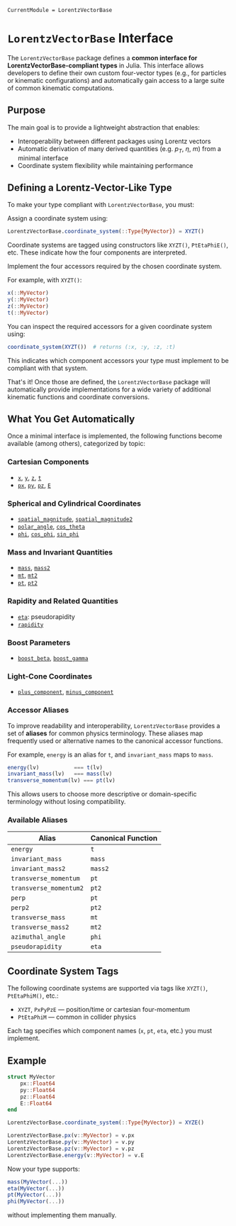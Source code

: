 ```@meta
CurrentModule = LorentzVectorBase
```

# `LorentzVectorBase` Interface

The `LorentzVectorBase` package defines a **common interface for
LorentzVectorBase-compliant types** in Julia. This interface allows developers to define
their own custom four-vector types (e.g., for particles or kinematic configurations) and
automatically gain access to a large suite of common kinematic computations.

## Purpose

The main goal is to provide a lightweight abstraction that enables:

- Interoperability between different packages using Lorentz vectors
- Automatic derivation of many derived quantities (e.g. $p_T$, $\eta$, $m$) from a minimal interface
- Coordinate system flexibility while maintaining performance

## Defining a Lorentz-Vector-Like Type

To make your type compliant with `LorentzVectorBase`, you must:

Assign a coordinate system using:

```julia
LorentzVectorBase.coordinate_system(::Type{MyVector}) = XYZT()
```

Coordinate systems are tagged using constructors like `XYZT()`, `PtEtaPhiE()`, etc. These indicate how the four components are interpreted.

Implement the four accessors required by the chosen coordinate system.

For example, with `XYZT()`:

```julia
x(::MyVector)
y(::MyVector)
z(::MyVector)
t(::MyVector)
```

You can inspect the required accessors for a given coordinate system using:

```julia
coordinate_system(XYZT())  # returns (:x, :y, :z, :t)
```

This indicates which component accessors your type must implement to be compliant with that system.

That's it! Once those are defined, the `LorentzVectorBase` package will automatically
provide implementations for a wide variety of additional kinematic functions and
coordinate conversions.

## What You Get Automatically

Once a minimal interface is implemented, the following functions become available (among others), categorized by topic:

### Cartesian Components

- [`x`](@ref), [`y`](@ref), [`z`](@ref), [`t`](@ref)
- [`px`](@ref), [`py`](@ref), [`pz`](@ref), [`E`](@ref)

### Spherical and Cylindrical Coordinates

- [`spatial_magnitude`](@ref), [`spatial_magnitude2`](@ref)
- [`polar_angle`](@ref), [`cos_theta`](@ref)
- [`phi`](@ref), [`cos_phi`](@ref), [`sin_phi`](@ref)

### Mass and Invariant Quantities

- [`mass`](@ref), [`mass2`](@ref)
- [`mt`](@ref), [`mt2`](@ref)
- [`pt`](@ref), [`pt2`](@ref)

### Rapidity and Related Quantities

- [`eta`](@ref): pseudorapidity
- [`rapidity`](@ref)

### Boost Parameters

- [`boost_beta`](@ref), [`boost_gamma`](@ref)

### Light-Cone Coordinates

- [`plus_component`](@ref), [`minus_component`](@ref)

### Accessor Aliases

To improve readability and interoperability, `LorentzVectorBase` provides a set of
**aliases** for common physics terminology. These aliases map frequently used or
alternative names to the canonical accessor functions.

For example, `energy` is an alias for `t`, and `invariant_mass` maps to `mass`.

```julia
energy(lv)           === t(lv)
invariant_mass(lv)   === mass(lv)
transverse_momentum(lv) === pt(lv)
```

This allows users to choose more descriptive or domain-specific terminology without losing compatibility.

### Available Aliases

| Alias                  | Canonical Function |
| ---------------------- | ------------------ |
| `energy`               | `t`                |
| `invariant_mass`       | `mass`             |
| `invariant_mass2`      | `mass2`            |
| `transverse_momentum`  | `pt`               |
| `transverse_momentum2` | `pt2`              |
| `perp`                 | `pt`               |
| `perp2`                | `pt2`              |
| `transverse_mass`      | `mt`               |
| `transverse_mass2`     | `mt2`              |
| `azimuthal_angle`      | `phi`              |
| `pseudorapidity`       | `eta`              |

## Coordinate System Tags

The following coordinate systems are supported via tags like `XYZT()`, `PtEtaPhiM()`, etc.:

- `XYZT`, `PxPyPzE` — position/time or cartesian four-momentum
- `PtEtaPhiM` — common in collider physics

Each tag specifies which component names (`x`, `pt`, `eta`, etc.) you must implement.

## Example

```julia
struct MyVector
    px::Float64
    py::Float64
    pz::Float64
    E::Float64
end

LorentzVectorBase.coordinate_system(::Type{MyVector}) = XYZE()

LorentzVectorBase.px(v::MyVector) = v.px
LorentzVectorBase.py(v::MyVector) = v.py
LorentzVectorBase.pz(v::MyVector) = v.pz
LorentzVectorBase.energy(v::MyVector) = v.E
```

Now your type supports:

```julia
mass(MyVector(...))
eta(MyVector(...))
pt(MyVector(...))
phi(MyVector(...))
```

without implementing them manually.
